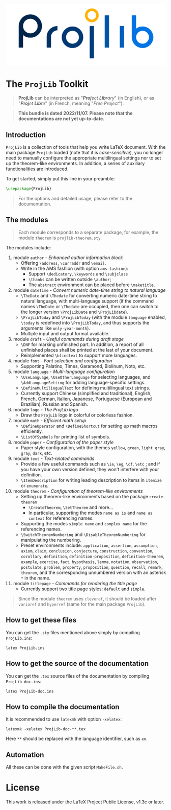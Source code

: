 <!-- Copyright (C) 2021-2022 by Jinwen XU -->

![image](https://github.com/Jinwen-XU/ProjLib/raw/main/logo/ProjLib-logo.png)

# The `ProjLib` Toolkit

> **ProjLib** can be interpreted as "***Proj**ect **Lib**rary*" (in English), or as "***Proj**et **Lib**re*" (in French, meaning "*Free Project*").

> **This bundle is dated 2022/11/07. Please note that the documentations are not yet up-to-date.**

## Introduction

`ProjLib` is a collection of tools that help you write LaTeX document. With the main package `ProjLib` loaded (note that it is *case-sensitive*), you no longer need to manually configure the appropriate multilingual settings nor to set up the theorem-like environments. In addition, a series of auxiliary functionalities are introduced.

To get started, simply put this line in your preamble:
```latex
\usepackage{ProjLib}
```
> For the options and detailed usage, please refer to the documentation.


## The modules

> Each module corresponds to a separate package, for example, the module `theorem` is `projlib-theorem.sty`.

The modules include:
1. module `author` - *Enhanced author information block*
    - Offering `\address`, `\curraddr` and `\email`.
    - Write in the AMS fashion (with option `ams-fashion`):
        - Support `\dedicatory`, `\keywords` and `\subjclass`
        - `\thanks` can be written outside `\author`;
        - The `abstract` environment can be placed before `\maketitle`.
1. module `datetime` - *Convert numeric date-time string to natural language*
    - `\TheDate` and `\Thedate` for converting numeric date-time string to natural language, with multi-language support (if the command names `\TheDate` or `\Thedate` are occupied, then one can switch to the longer version `\ProjLibDate` and `\ProjLibdate`).
    - `\ProjLibToday` and `\ProjLibToday` (with the module `language` enabled, `\today` is redefined into `\ProjLibToday`, and thus supports the arguments like `only-year-month`).
    - Multiple input and output format available.
1. module `draft` - *Useful commands during draft stage*
    - `\DNF` for marking unfinished part. In addition, a report of all unfinished places shall be printed at the last of your document.
    - Reimplemented `\blindtext` to support more languages.
1. module `font` - *Font selection and configuration*
    - Supporting Palatino, Times, Garamond, Biolinum, Noto, etc.
1. module `language` - *Multi-language configuration*
    - `\UseLanguage`, `\UseOtherLanguage` for selecting languages, and `\AddLanguageSetting` for adding language-specific settings.
    - `\DefineMultilingualText` for defining multilingual text strings.
    - Currently support Chinese (simplified and traditional), English, French, German, Italien, Japanese, Portuguese (European and Brazilian), Russian and Spanish.
1. module `logo` - *The ProjLib logo*
    - Draw the `ProjLib` logo in colorful or colorless fashion.
1. module `math` - *Efficient math setup*
    - `\DefineOperator` and `\DefineShortcut` for setting up math macros efficiently.
    - `\ListOfSymbols` for printing list of symbols.
1. module `paper` - *Configuration of the paper style*
    - Paper style configuration, with the themes `yellow`, `green`, `light gray`, `gray`, `dark`, etc.
1. module `text` - *Text-related commands*
    - Provide a few useful commands such as `\ie`, `\eg`, `\cf`, `\etc` ; and if you have your own version defined, they won't interfere with your definition.
    - `\ItemDescription` for writing leading description to items in `itemize` or `enumerate`.
1. module `theorem` - *Configuration of theorem-like environments*
    - Setting up theorem-like environments based on the package `create-theorem`
        - `\CreateTheorem`, `\SetTheorem` and more...
        - In particular, supporting the modes `name as is` and `name as context` for referencing names.
    - Supporting the modes `simple name` and `complex name` for the referencing names.
    - `\SwitchTheoremNumbering` and `\DisableTheoremNumbering` for manipulating the numbering.
    - Preset environments include: `application`, `assertion`, `assumption`, `axiom`, `claim`, `conclusion`, `conjecture`, `construction`, `convention`, `corollary`, `definition`, `definition-proposition`, `definition-theorem`, `example`, `exercise`, `fact`, `hypothesis`, `lemma`, `notation`, `observation`, `postulate`, `problem`, `property`, `proposition`, `question`, `recall`, `remark`, `theorem`, and the corresponding unnumbered version with an asterisk `*` in the name.
1. module `titlepage` - *Commands for rendering the title page*
    - Currently support two title page styles: `default` and `simple`.

> Since the module `theorem` uses `cleveref`, it should be loaded after `varioref` and `hyperref` (same for the main package `ProjLib`).

## How to get these files
You can get the `.sty` files mentioned above simply by compiling `ProjLib.ins`:
```
latex ProjLib.ins
```

## How to get the source of the documentation
You can get the `.tex` source files of the documentation by compiling `ProjLib-doc.ins`:
```
latex ProjLib-doc.ins
```

## How to compile the documentation
It is recommended to use `latexmk` with option `-xelatex`:
```
latexmk -xelatex ProjLib-doc-**.tex
```
Here `**` should be replaced with the language identifier, such as `en`.

## Automation
All these can be done with the given script `MakeFile.sh`.

# License

This work is released under the LaTeX Project Public License, v1.3c or later.
